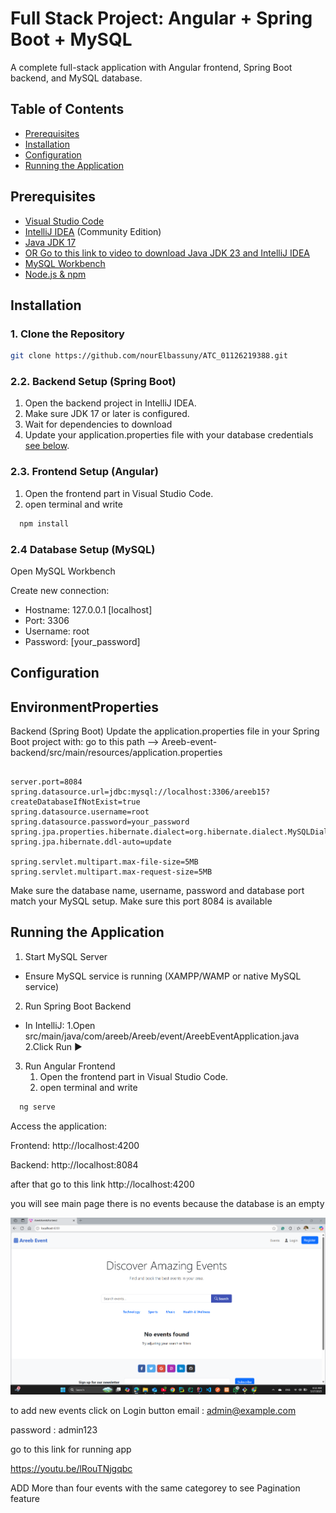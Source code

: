 # Full Stack Project: Angular + Spring Boot + MySQL

A complete full-stack application with Angular frontend, Spring Boot backend, and MySQL database.

## Table of Contents
- [Prerequisites](#prerequisites)
- [Installation](#installation)
- [Configuration](#configuration)
- [Running the Application](#running-the-application)



## Prerequisites
- [Visual Studio Code](https://code.visualstudio.com/download)
- [IntelliJ IDEA](https://www.jetbrains.com/idea/download/) (Community Edition)
- [Java JDK 17](https://www.oracle.com/java/technologies/downloads/)
- [OR Go to this link to video to download Java JDK 23 and IntelliJ IDEA](https://youtu.be/O3TXIwY2eYk?si=Phwaj8cMgeRJXUqs)
- [MySQL Workbench](https://dev.mysql.com/downloads/workbench/)
- [Node.js & npm](https://nodejs.org/en/download/)


## Installation

### 1. Clone the Repository
```bash
git clone https://github.com/nourElbassuny/ATC_01126219388.git
```
### 2.2. Backend Setup (Spring Boot)
1. Open the backend project in IntelliJ IDEA.
2. Make sure JDK 17 or later is configured.
3. Wait for dependencies to download
4. Update your application.properties file with your database credentials [see below](#EnvironmentProperties).

### 2.3. Frontend Setup (Angular)
1. Open the frontend part in Visual Studio Code.
2. open terminal and write 
```bash
  npm install
```
### 2.4 Database Setup (MySQL)
Open MySQL Workbench

Create new connection:
- Hostname: 127.0.0.1 [localhost]
- Port: 3306
- Username: root
- Password: [your_password]

## Configuration

## EnvironmentProperties
Backend (Spring Boot)
Update the application.properties file in your Spring Boot project with:
go to this path --> Areeb-event-backend/src/main/resources/application.properties

```properties

server.port=8084
spring.datasource.url=jdbc:mysql://localhost:3306/areeb15?createDatabaseIfNotExist=true
spring.datasource.username=root
spring.datasource.password=your_password
spring.jpa.properties.hibernate.dialect=org.hibernate.dialect.MySQLDialect
spring.jpa.hibernate.ddl-auto=update

spring.servlet.multipart.max-file-size=5MB
spring.servlet.multipart.max-request-size=5MB
```
Make sure the database name, username, password and database port  match your MySQL setup.
Make sure this port 8084 is available 


## Running the Application
1. Start MySQL Server
- Ensure MySQL service is running (XAMPP/WAMP or native MySQL service)

2. Run Spring Boot Backend
- In IntelliJ:
   1.Open src/main/java/com/areeb/Areeb/event/AreebEventApplication.java
   2.Click Run ▶️
  
3. Run Angular Frontend
   1. Open the frontend part in Visual Studio Code.
   2. open terminal and write 
```bash
  ng serve
```
Access the application:

Frontend: http://localhost:4200

Backend: http://localhost:8084

after that go to this link http://localhost:4200

you will see main page there is no events because the database is an empty 

<img src="https://github.com/nourElbassuny/ATC_01126219388/blob/main/Images/main%20page.png">

to add new events 
click on Login button 
 email  : admin@example.com         

 password : admin123
 
 go to this link for running app
 
  https://youtu.be/lRouTNjgqbc


ADD More than four events with the same categorey to see Pagination feature

 

 

 






